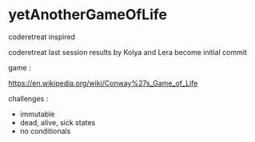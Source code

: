 # yetAnotherGameOfLife
coderetreat inspired

coderetreat last session results by Kolya and Lera become initial commit

game :

https://en.wikipedia.org/wiki/Conway%27s_Game_of_Life

challenges :

- immutable
- dead, alive, sick states
- no conditionals



